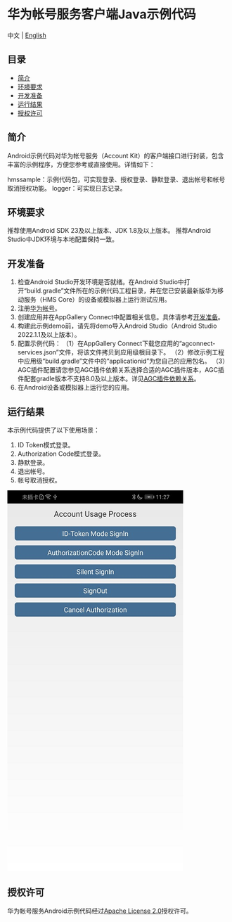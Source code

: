 # 华为帐号服务客户端Java示例代码

中文 | [English](README.md) 

## 目录
* [简介](#简介)
* [环境要求](#环境要求)
* [开发准备](#开发准备)
* [运行结果](#运行结果)
* [授权许可](#授权许可)

## 简介
Android示例代码对华为帐号服务（Account Kit）的客户端接口进行封装，包含丰富的示例程序，方便您参考或直接使用。详情如下：

hmssample：示例代码包，可实现登录、授权登录、静默登录、退出帐号和帐号取消授权功能。
logger：可实现日志记录。

## 环境要求
推荐使用Android SDK 23及以上版本、JDK 1.8及以上版本。
推荐Android Studio中JDK环境与本地配置保持一致。

## 开发准备
1. 检查Android Studio开发环境是否就绪。在Android Studio中打开“build.gradle”文件所在的示例代码工程目录，并在您已安装最新版华为移动服务（HMS Core）的设备或模拟器上运行测试应用。
2. 注册[华为帐号](https://developer.huawei.com/consumer/cn/)。
3. 创建应用并在AppGallery Connect中配置相关信息。具体请参考[开发准备](https://developer.huawei.com/consumer/cn/doc/development/HMSCore-Guides/config-agc-0000001050196065?ha_source=hms1)。
4. 构建此示例demo前，请先将demo导入Android Studio（Android Studio 2022.1.1及以上版本）。
5. 配置示例代码：
     （1）在AppGallery Connect下载您应用的“agconnect-services.json”文件，将该文件拷贝到应用级根目录下。
     （2）修改示例工程中应用级“build.gradle”文件中的“applicationid”为您自己的应用包名。
     （3）AGC插件配置请您参见AGC插件依赖关系选择合适的AGC插件版本，AGC插件配套gradle版本不支持8.0及以上版本。详见[AGC插件依赖关系](https://developer.huawei.com/consumer/cn/doc/AppGallery-connect-Guides/agc-sdk-changenotes-0000001058732550#section7117746172220)。
7. 在Android设备或模拟器上运行您的应用。

## 运行结果
本示例代码提供了以下使用场景：
1. ID Token模式登录。
2. Authorization Code模式登录。
3. 静默登录。
4. 退出帐号。
5. 帐号取消授权。

![account sample result](images/account_sample_result.jpg)

## 授权许可
华为帐号服务Android示例代码经过[Apache License 2.0](http://www.apache.org/licenses/LICENSE-2.0)授权许可。
